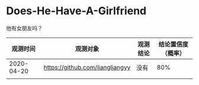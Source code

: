 # Does-He-Have-A-Girlfriend
他有女朋友吗？


观测时间 | 观测对象 | 观测结论 | 结论置信度（概率）
---|---|---|---
2020-04-20 | https://github.com/liangliangyy | 没有| 80%
|||
